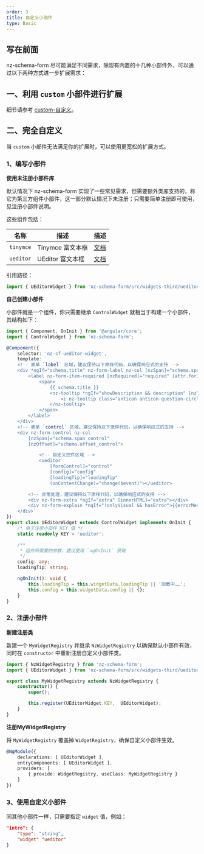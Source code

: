 ```yaml
---
order: 3
title: 自定义小部件
type: Basic
---
```


## 写在前面

nz-schema-form 尽可能满足不同需求，除现有内置的十几种小部件外，可以通过以下两种方式进一步扩展需求：

## 一、利用 `custom` 小部件进行扩展

细节请参考 [custom-自定义](https://cipchk.github.io/nz-schema-form/#/document/custom)。

## 二、完全自定义

当 `custom` 小部件无法满足你的扩展时，可以使用更宽松的扩展方式。

### 1、编写小部件

**使用未注册小部件库**

默认情况下 nz-schema-form 实现了一些常见需求，但需要额外类库支持的，称它为第三方组件小部件，这一部分默认情况下未注册；只需要简单注册即可使用，见注册小部件说明。

这些组件包括：

| 名称 | 描述 | 描述 |
| --- | ---- | ---- |
| `tinymce` | Tinymce 富文本框 | [文档](https://cipchk.github.io/nz-schema-form/#/document/tinymce) |
| `ueditor` | UEditor 富文本框 | [文档](https://cipchk.github.io/nz-schema-form/#/document/ueditor) |

引用路径：

```ts
import { UEditorWidget } from 'nz-schema-form/src/widgets-third/ueditor/ueditor.widget';
```

**自己创建小部件**

小部件就是一个组件，你只需要继承 `ControlWidget` 就相当于构建一个小部件，其结构如下：

```ts
import { Component, OnInit } from '@angular/core';
import { ControlWidget } from 'nz-schema-form';

@Component({
    selector: 'nz-sf-ueditor-widget',
    template: `
    <!-- 表单 `label` 区域，建议保持以下原样代码，以确保响应式的支持 -->
    <div *ngIf="schema.title" nz-form-label nz-col [nzSpan]="schema.span_label">
        <label nz-form-item-required [nzRequired]="required" [attr.for]="id">
            <span>
                {{ schema.title }}
                <nz-tooltip *ngIf="showDescription && description" [nzTitle]="description">
                    <i nz-tooltip class="anticon anticon-question-circle-o"></i>
                </nz-tooltip>
            </span>
        </label>
    </div>
    <!-- 表单 `control` 区域，建议保持以下原样代码，以确保响应式的支持 -->
    <div nz-form-control nz-col
        [nzSpan]="schema.span_control"
        [nzOffset]="schema.offset_control">

            <!-- 自定义控件区域 -->
            <ueditor
                [formControl]="control"
                [config]="config"
                [loadingTip]="loadingTip"
                (onContentChange)="change($event)"></ueditor>

        <!-- 异常处理，建议保持以下原样代码，以确保响应式的支持 -->
        <div nz-form-extra *ngIf="extra" [innerHTML]="extra"></div>
        <div nz-form-explain *ngIf="!onlyVisual && hasError">{{errorMessage}}</div>
    </div>`
})
export class UEditorWidget extends ControlWidget implements OnInit {
    /* 用于注册小部件 KEY 值 */
    static readonly KEY = 'ueditor';

    /**
     * 组件所需要的参数，建议使用 `ngOnInit` 获取
     */
    config: any;
    loadingTip: string;

    ngOnInit(): void {
        this.loadingTip = this.widgetData.loadingTip || '加载中……';
        this.config = this.widgetData.config || {};
    }
}
```

### 2、注册小部件

**新建注册类**

新建一个 `MyWidgetRegistry` 并继承 `NzWidgetRegistry` 以确保默认小部件有效，同时在 `constructor` 中重新注册自定义小部件类。

```ts
import { NzWidgetRegistry } from 'nz-schema-form';
import { UEditorWidget } from 'nz-schema-form/src/widgets-third/ueditor/ueditor.widget';

export class MyWidgetRegistry extends NzWidgetRegistry {
    constructor() {
        super();

        this.register(UEditorWidget.KEY,  UEditorWidget);
    }
}
```

**注册MyWidgetRegistry**

将 `MyWidgetRegistry` 覆盖掉 `WidgetRegistry`，确保自定义小部件生效。

```ts
@NgModule({
    declarations: [ UEditorWidget ],
    entryComponents: [ UEditorWidget ],
    providers: [
        { provide: WidgetRegistry, useClass: MyWidgetRegistry }
    ]
})
```

### 3、使用自定义小部件

同其他小部件一样，只需要指定 `widget` 值，例如：

```json
"intro": {
    "type": "string",
    "widget" "ueditor"
}
```
